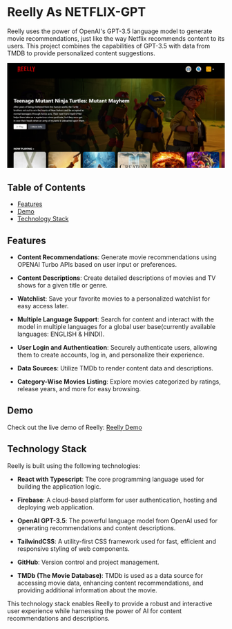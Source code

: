 # Reelly As NETFLIX-GPT

Reelly uses the power of OpenAI's GPT-3.5 language model to generate movie recommendations, just like the way Netflix recommends content to its users. This project combines the capabilities of GPT-3.5 with data from TMDB to provide personalized content suggestions.

![Reelly Landing Page](image.png)

## Table of Contents

- [Features](#features)
- [Demo](#demo)
- [Technology Stack](#technology-stack)

## Features

- **Content Recommendations**: Generate movie recommendations using OPENAI Turbo APIs based on user input or preferences.

- **Content Descriptions**: Create detailed descriptions of movies and TV shows for a given title or genre.

- **Watchlist**: Save your favorite movies to a personalized watchlist for easy access later.

- **Multiple Language Support**: Search for content and interact with the model in multiple languages for a global user base(currently available languages: ENGLISH & HINDI).

- **User Login and Authentication**: Securely authenticate users, allowing them to create accounts, log in, and personalize their experience.

- **Data Sources**: Utilize TMDb to render content data and descriptions.

- **Category-Wise Movies Listing**: Explore movies categorized by ratings, release years, and more for easy browsing.

## Demo

Check out the live demo of Reelly: [Reelly Demo](https://reelly-1b941.web.app/)

## Technology Stack

Reelly is built using the following technologies:

- **React with Typescript**: The core programming language used for building the application logic.

- **Firebase**: A cloud-based platform for user authentication, hosting and deploying web application.

- **OpenAI GPT-3.5**: The powerful language model from OpenAI used for generating recommendations and content descriptions.

- **TailwindCSS**: A utility-first CSS framework used for fast, efficient and responsive styling of web components.

- **GitHub**: Version control and project management.

- **TMDb (The Movie Database)**: TMDb is used as a data source for accessing movie data, enhancing content recommendations, and providing additional information about the movie.

This technology stack enables Reelly to provide a robust and interactive user experience while harnessing the power of AI for content recommendations and descriptions.

